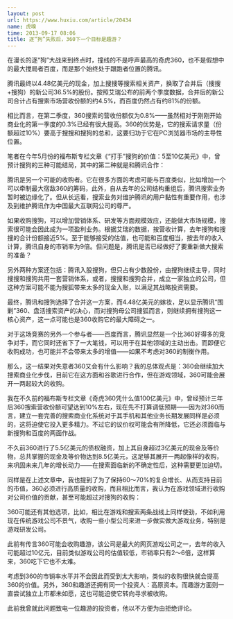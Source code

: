 ```yaml
---
layout: post
url: https://www.huxiu.com/article/20434
name: 虎嗅
time: 2013-09-17 08:06
title: 逐“狗”失败后，360下一个目标是趣游？
---
```

在漫长的逐“狗”大战来到终点时，撞线的不是呼声最高的奇虎360，也不是假想中的最大搅局者百度，而是那个始终处于跟跑者位置的腾讯。

腾讯最终以4.48亿美元的现金，加上搜搜等搜索相关资产，换取了合并后（搜搜+搜狗）的新公司36.5%的股份。按照艾瑞公布的前两个季度数据，合并后的新公司合计占有搜索市场营收份额的约4.5%，而百度仍然占有约81%的份额。

相比而言，在第二季度，360搜索的营收份额仅为0.8%——虽然相对于刚刚开始商业化的第一季度的0.3%已经有很大提高。360的优势是，它的搜索请求量（份额超过10%）要高于搜搜和搜狗的总和，这要归功于它在PC浏览器市场的主导性位置。

笔者在今年5月份的福布斯专栏文章《“打手”搜狗的价值：5至10亿美元》中，曾预计搜狗的三种可能结局，其中的第二种就是和腾讯合作：

腾讯是另一个可能的收购者。它在很多方面的考虑可能与百度类似，比如增加一个可以牵制最大宿敌360的筹码，此外，自从去年的公司结构重组后，腾讯搜索业务暂时被边缘化了。但从长远看，搜索业务对维护腾讯的用户黏性有重要作用，也涉及到维护腾讯作为中国最大互联网公司的尊严。

如果收购搜狗，可以增加营销体系、研发等方面规模效应，还能做大市场规模，搜索很可能会因此成为一项盈利业务。根据艾瑞的数据，按营收计算，去年搜狗和搜搜的合计份额接近5%。至于能够接受的估值，也可能和百度相当，按去年的收入计算，腾讯自身的市销率为9倍。但问题是，腾讯是否已经做好了要重新做大搜索的准备？

另外两种方案还包括：腾讯入股搜狗，但只占有少数股份，由搜狗继续主导，同时搜搜和搜狗共用一套营销体系，或者，搜搜和搜狗合并，成立一家独立的公司，但这种方案可能不能为搜狐带来太多的现金入账，以满足其战略投资需要。

最终，腾讯和搜狗选择了合并这一方案，而4.48亿美元的嫁妆，足以显示腾讯“围剿”360、盘活搜索资产的决心，而对搜狗母公司搜狐而言，则继续拥有搜狗这一核心资产，这一点可能也是360收购它的最大障碍之一。

对于这场竞赛的另外一个参与者——百度而言，腾讯显然是一个比360好得多的竞争对手，而它同时还省下了一大笔钱，可以用于在其他领域的主动出击。而即便它收购成功，也可能并不会带来太多的增值——如果不考虑对360的制衡作用。

那么，这一结果对失意者360又会有什么影响？我的总体观点是：360会继续加大搜索商业化步伐，目前它在这方面和谷歌进行合作，但在游戏领域，360可能会展开一两起较大的收购。

我在不久前的福布斯专栏文章《奇虎360凭什么值100亿美元》中，曾经预计三年后360搜索营收份额可望达到10%左右，现在先不打算调低预期——因为对360而言，建立一套完善的搜索商业化系统对于其手机和其他业务长期发展同样是必须的，这将迫使它投入更多精力。不过它的议价权可能会有所降低，它还必须面临与新搜狗和百度的两面作战。

不久前360进行了5.5亿美元的债权融资，加上其自身超过3亿美元的现金及等价物，总共掌握的现金及等价物达到8.5亿美元，这足够其展开一两起像样的收购，来巩固未来几年的增长动力——在搜索面临新的不确定性后，这种需要更加迫切。

同样是在上述文章中，我也提到了为了保持60～70%的复合增长、从而支持目前的市值，360必须进行高质量的收购，而且相比而言，我认为在游戏领域进行收购对公司价值的贡献，甚至可能超过对搜狗的收购：

360可能还有其他选项，比如，相比在游戏和搜索两条战线上同样使劲，不如利用现在传统游戏公司不景气，收购一些小型公司来进一步做实做大游戏业务，特别是游戏研发公司。

此前有传言360可能会收购趣游，该公司是最大的网页游戏公司之一，去年的收入可能超过10亿元，目前类似游戏公司的估值较低，市销率只有2～6倍，这样算来，360吃下它也不太难。

考虑到360的市销率水平并不会因此而受到太大影响，类似的收购很快就会提高360的价值。另外，360和趣游还拥有同一个投资人：高原资本。而趣游方面则一直尝试独立上市都未如愿，这也可能迫使它转向寻求被收购。

此前我曾就此问题致电一位趣游的投资者，他以不方便为由拒绝评论。

